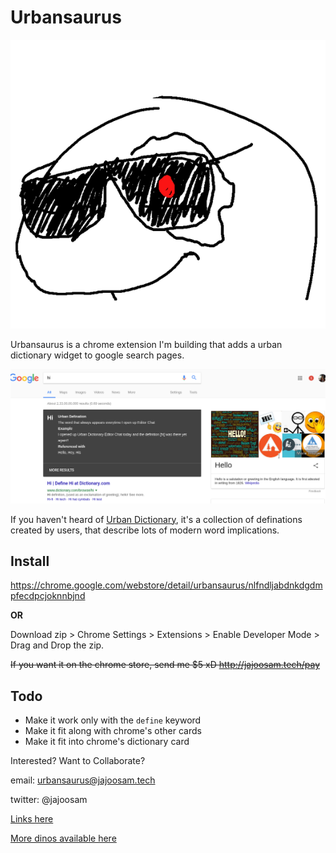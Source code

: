 # Urbansaurus

![terminator orpheus](icon.png)

Urbansaurus is a chrome extension I'm building that adds a urban dictionary widget to google search pages.

![screenshot](screenshot.png)

If you haven't heard of [Urban Dictionary](http://www.urbandictionary.com/), it's a collection of definations created by users, that describe lots of modern word implications.

## Install

https://chrome.google.com/webstore/detail/urbansaurus/nlfndljabdnkdgdmpfecdpcjoknnbjnd

**OR**

Download zip > Chrome Settings > Extensions > Enable Developer Mode > Drag and Drop the zip.

~~If you want it on the chrome store, send me $5 xD
http://jajoosam.tech/pay~~


## Todo
- Make it work only with the `define` keyword
- Make it fit along with chrome's other cards
- Make it fit into chrome's dictionary card

Interested? Want to Collaborate?

email: urbansaurus@jajoosam.tech

twitter: @jajoosam

[Links here](https://notes.pinboard.in/u:jajoosam/ccffda8b6d7a18493c36)

[More dinos available here](https://github.com/hackclub/dinosaurs)